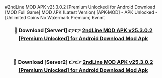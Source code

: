 #2ndLine MOD APK v25.3.0.2 [Premium Unlocked] for Android Download [MOD Full Game] MOD APK (Latest Version) [APK-MOD] - APK Unlocked - [Unlimited Coins No Watermark Premium] 6vnmt



<div align="center">

<h3>🔴 Download [Server1] 👉👉 <a href="https://momento.my/?title=2ndLine_MOD_APK_v25.3.0.2_[Premium_Unlocked]_for_Android_Download">2ndLine MOD APK v25.3.0.2 [Premium Unlocked] for Android Download Mod Apk</a></h3><br>

<h3>🔴 Download [Server2] 👉👉 <a href="https://momento.my/?title=2ndLine_MOD_APK_v25.3.0.2_[Premium_Unlocked]_for_Android_Download">2ndLine MOD APK v25.3.0.2 [Premium Unlocked] for Android Download Mod Apk</a></h3>
</div>
